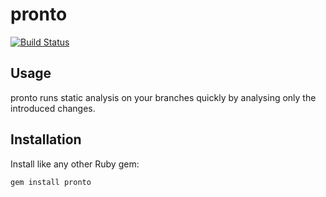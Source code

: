 # pronto

[![Build Status](https://secure.travis-ci.org/mmozuras/pronto.png)](http://travis-ci.org/mmozuras/pronto)

## Usage

pronto runs static analysis on your branches quickly by analysing only the
introduced changes.

## Installation

Install like any other Ruby gem:

    gem install pronto
